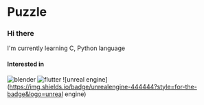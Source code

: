 # Puzzle
### Hi there 
I'm currently learning C, Python language
<br>
#### Interested in
![blender](https://img.shields.io/badge/blender-444444?style=for-the-badge&logo=blender)
![flutter](https://img.shields.io/badge/flutter-444444?style=for-the-badge&logo=flutter)
![unreal engine](https://img.shields.io/badge/unrealengine-444444?style=for-the-badge&logo=unreal engine)



<!--
**puzzlelzzup/puzzlelzzup** is a ✨ _special_ ✨ repository because its `README.md` (this file) appears on your GitHub profile.

Here are some ideas to get you started:

- 🔭 I’m currently working on ...
- 🌱 I’m currently learning ...
- 👯 I’m looking to collaborate on ...
- 🤔 I’m looking for help with ...
- 💬 Ask me about ...
- 📫 How to reach me: ...
- 😄 Pronouns: ...
- ⚡ Fun fact: ...
-->


